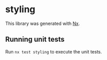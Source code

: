 # styling

This library was generated with [Nx](https://nx.dev).

## Running unit tests

Run `nx test styling` to execute the unit tests.
